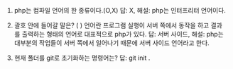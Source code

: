 1. php는 컴파일 언어의 한 종류이다.(O,X) 
답: X, 해설: php는 인터프리터 언어이다.

2. 괄호 안에 들어갈 말은? 
(       ) 언어란 프로그램 실행이 서버 쪽에서 동작을 하고 결과를 출력하는 형태의 언어로 대표적으로 php가 있다. 
답: 서버 사이드, 해설: php는 대부분의 작업들이 서버 쪽에서 일어나기 때문에 서버 사이드 언어라고 한다.

3. 현재 폴더를 git로 초기화하는 명령어는?
답: git init .